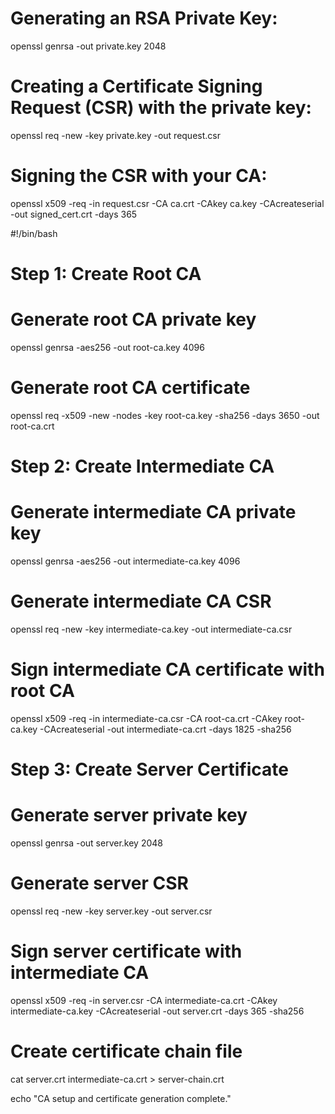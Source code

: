 # Generating an RSA Private Key:
openssl genrsa -out private.key 2048

# Creating a Certificate Signing Request (CSR) with the private key:
openssl req -new -key private.key -out request.csr

# Signing the CSR with your CA:
openssl x509 -req -in request.csr -CA ca.crt -CAkey ca.key -CAcreateserial -out signed_cert.crt -days 365



#!/bin/bash

# Step 1: Create Root CA

# Generate root CA private key
openssl genrsa -aes256 -out root-ca.key 4096

# Generate root CA certificate
openssl req -x509 -new -nodes -key root-ca.key -sha256 -days 3650 -out root-ca.crt

# Step 2: Create Intermediate CA

# Generate intermediate CA private key
openssl genrsa -aes256 -out intermediate-ca.key 4096

# Generate intermediate CA CSR
openssl req -new -key intermediate-ca.key -out intermediate-ca.csr

# Sign intermediate CA certificate with root CA
openssl x509 -req -in intermediate-ca.csr -CA root-ca.crt -CAkey root-ca.key -CAcreateserial -out intermediate-ca.crt -days 1825 -sha256

# Step 3: Create Server Certificate

# Generate server private key
openssl genrsa -out server.key 2048

# Generate server CSR
openssl req -new -key server.key -out server.csr

# Sign server certificate with intermediate CA
openssl x509 -req -in server.csr -CA intermediate-ca.crt -CAkey intermediate-ca.key -CAcreateserial -out server.crt -days 365 -sha256

# Create certificate chain file
cat server.crt intermediate-ca.crt > server-chain.crt

echo "CA setup and certificate generation complete."